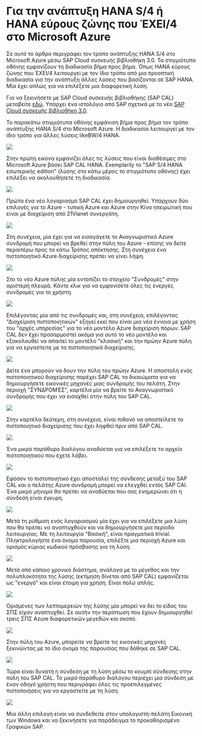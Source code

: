 <properties 
pageTitle="Για την ανάπτυξη HANA S/4 ή εύρους ζώνης που ΈΧΕΙ/4 HANA σε μια Εικονική Azure | Microsoft Azure" 
description="Για την ανάπτυξη HANA S/4 ή HANA εύρους ζώνης που ΈΧΕΙ/4 στην Εικονική μηχανή του Azure" 
services="virtual-machines-linux" 
documentationCenter="" 
authors="hermanndms" 
manager="timlt" 
editor="" 
tags="azure-resource-manager" 
  keywords=""/> 
<tags 
  ms.service="virtual-machines-linux" 
  ms.devlang="na" 
  ms.topic="article" 
  ms.tgt_pltfrm="vm-linux" 
  ms.workload="infrastructure-services" 
  ms.date="09/15/2016" 
  ms.author="hermannd"/> 


# <a name="deploying-s4-hana-or-bw4-hana-on-microsoft-azure"></a>Για την ανάπτυξη HANA S/4 ή HANA εύρους ζώνης που ΈΧΕΙ/4 στο Microsoft Azure 

Σε αυτό το άρθρο περιγράφει τον τρόπο ανάπτυξης HANA S/4 στο Microsoft Azure μέσω SAP Cloud συσκευής βιβλιοθήκη 3.0.
Τα στιγμιότυπα οθόνης εμφανίζουν τη διαδικασία βήμα προς βήμα. Όπως HANA εύρους ζώνης που ΈΧΕΙ/4 λειτουργεί με τον ίδιο τρόπο από μια προοπτική διαδικασία για την ανάπτυξη άλλες λύσεις που βασίζονται σε SAP HANA. Μία έχει απλώς για να επιλέξετε μια διαφορετική λύση.

Για να ξεκινήσετε με SAP Cloud συσκευής βιβλιοθήκης (SAP CAL) μεταβείτε [εδώ](https://cal.sap.com/). Υπάρχει ένα ιστολόγιο από SAP σχετικά με το νέο [SAP Cloud συσκευής βιβλιοθήκη 3.0](http://scn.sap.com/community/cloud-appliance-library/blog/2016/05/27/sap-cloud-appliance-library-30-came-with-a-new-user-experience). 


Το παρακάτω στιγμιότυπα οθόνης εμφάνιση βήμα προς βήμα τον τρόπο ανάπτυξης HANA S/4 στο Microsoft Azure. Η διαδικασία λειτουργεί με τον ίδιο τρόπο για άλλες λύσεις likeBW/4 HANA.


![](./media/virtual-machines-linux-sap-cal-s4h/s4h-pic-1b.jpg)

Στην πρώτη εικόνα εμφανίζει όλες τις λύσεις που είναι διαθέσιμες στο Microsoft Azure βάσει SAP CAL HANA.
Exemplarily το "SAP S/4 HANA εσωτερικής edition" (λύσης στο κάτω μέρος το στιγμιότυπο οθόνης) έχει επιλέξει να ακολουθήσετε τη διαδικασία.

![](./media/virtual-machines-linux-sap-cal-s4h/s4h-pic-2.jpg)

Πρώτα ένα νέο λογαριασμό SAP CAL έχει δημιουργηθεί. Υπάρχουν δύο επιλογές για το Azure - τυπική Azure και Azure στην Κίνα ηπειρωτική που είναι με διαχείριση από 21Vianet συνεργάτη.

![](./media/virtual-machines-linux-sap-cal-s4h/s4h-pic3b.jpg)

Στη συνέχεια, μία έχει για να εισαγάγετε το Αναγνωριστικό Azure συνδρομή που μπορεί να βρεθεί στην πύλη του Azure - επίσης να δείτε περαιτέρω προς τα κάτω Τρόπος απόκτησης. Στη συνέχεια ένα πιστοποιητικό Azure διαχείρισης πρέπει να γίνει λήψη.

![](./media/virtual-machines-linux-sap-cal-s4h/s4h-pic6b.jpg)

Στο το νέο Azure πύλης μία εντοπίζει το στοιχείο "Συνδρομές" στην αριστερή πλευρά. Κάντε κλικ για να εμφανίσετε όλες τις ενεργές συνδρομές για το χρήστη.

![](./media/virtual-machines-linux-sap-cal-s4h/s4h-pic7b.jpg)

Επιλέγοντας μία από τις συνδρομές και, στη συνέχεια, επιλέγοντας "Διαχείριση πιστοποιητικών" εξηγεί εκεί που είναι μια νέα έννοια με χρήση του "αρχές υπηρεσίας" για το νέο μοντέλο Azure διαχείριση πόρων.
SAP CAL δεν έχει προσαρμοστεί ακόμα για αυτό το νέο μοντέλο και εξακολουθεί να απαιτεί το μοντέλο "κλασική" και την πρώην Azure πύλη για να εργαστείτε με τα πιστοποιητικά διαχείρισης.

![](./media/virtual-machines-linux-sap-cal-s4h/s4h-pic4b.jpg)

Δείτε ένα μπορούν να δουν την πύλη του πρώην Azure. Η αποστολή ενός πιστοποιητικού διαχείρισης παρέχει SAP CAL τα δικαιώματα για να δημιουργήσετε εικονικές μηχανές μιας συνδρομής του πελάτη. Στην περιοχή "ΣΥΝΔΡΟΜΈΣ", καρτέλα μία να βρείτε το Αναγνωριστικό συνδρομής που έχει να εισαχθεί στην πύλη του SAP CAL.

![](./media/virtual-machines-linux-sap-cal-s4h/s4h-pic5.jpg)

Στην καρτέλα δεύτερη, στη συνέχεια, είναι πιθανό να αποστείλετε το πιστοποιητικό διαχείρισης που έχει ληφθεί πριν από SAP CAL.

![](./media/virtual-machines-linux-sap-cal-s4h/s4h-pic8.jpg)

Ένα μικρό παράθυρο διαλόγου αναδύεται για να επιλέξετε το αρχείο πιστοποιητικού που έχετε λάβει.

![](./media/virtual-machines-linux-sap-cal-s4h/s4h-pic9.jpg)

Εφόσον το πιστοποιητικό έχει αποσταλεί της σύνδεσης μεταξύ του SAP CAL και ο πελάτης Azure συνδρομή μπορεί να ελεγχθεί εντός SAP CAl. Ένα μικρό μήνυμα θα πρέπει να αναδύεται που σας ενημερώνει ότι η σύνδεση είναι έγκυρη.

![](./media/virtual-machines-linux-sap-cal-s4h/s4h-pic10.jpg)

Μετά τη ρύθμιση ενός λογαριασμού μία έχει για να επιλέξετε μια λύση που θα πρέπει να αναπτυχθούν και να δημιουργήσετε μια περίοδο λειτουργίας.
Με τη λειτουργία "Βασική", είναι πραγματικά trivial. Πληκτρολογήστε ένα όνομα παρουσία, επιλέξτε μια περιοχή Azure και ορισμός κύριας κωδικού πρόσβασης για τη λύση.

![](./media/virtual-machines-linux-sap-cal-s4h/s4h-pic11.jpg)

Μετά από κάποιο χρονικό διάστημα, ανάλογα με το μέγεθος και την πολυπλοκότητα της λύσης (εκτίμηση δίνεται από SAP CAL) εμφανίζεται ως "ενεργό" και είναι έτοιμη για χρήση. Είναι πολύ απλής.

![](./media/virtual-machines-linux-sap-cal-s4h/s4h-pic12.jpg)

Ορισμένες των λεπτομερειών της λύσης μία μπορεί να δει το είδος του ΣΠΣ είχαν αναπτυχθεί. Σε αυτήν την περίπτωση που έχουν δημιουργηθεί τρεις ΣΠΣ Azure διαφορετικών μεγεθών και σκοπό.

![](./media/virtual-machines-linux-sap-cal-s4h/s4h-pic13.jpg)

Στην πύλη του Azure, μπορείτε να βρείτε τις εικονικές μηχανές ξεκινώντας με το ίδιο όνομα της παρουσίας που δόθηκε σε SAP CAL.

![](./media/virtual-machines-linux-sap-cal-s4h/s4h-pic14b.jpg)

Τώρα είναι δυνατή η σύνδεση με τη λύση μέσω το κουμπί σύνδεσης στην πύλη του SAP CAL. Το μικρό παράθυρο διαλόγου περιέχει μια σύνδεση με έναν οδηγό χρήστη που περιγράφει όλες τις προεπιλεγμένες πιστοποιήσεις για να εργαστείτε με τη λύση.

![](./media/virtual-machines-linux-sap-cal-s4h/s4h-pic15.jpg)

Μια άλλη επιλογή είναι να συνδεθείτε στον υπολογιστή-πελάτη Εικονική των Windows και να ξεκινήσετε για παράδειγμα το προκαθορισμένο Γραφικών SAP.







